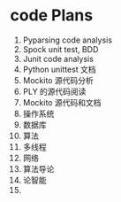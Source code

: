 # code Plans
1. Pyparsing code analysis
2. Spock unit test, BDD
3. Junit code analysis
4. Python unittest 文档
5. Mockito 源代码分析
5. PLY 的源代码阅读
6. Mockito 源代码和文档
7. 操作系统
8. 数据库
9. 算法
10. 多线程
11. 网络
12. 算法导论
13. 论智能
14. 
